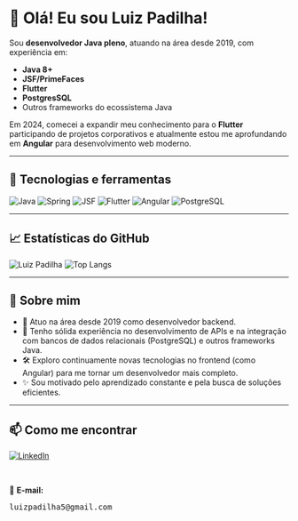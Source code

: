 # 👋 Olá! Eu sou Luiz Padilha!

Sou **desenvolvedor Java pleno**, atuando na área desde 2019, com experiência em:
- **Java 8+**
- **JSF/PrimeFaces**
- **Flutter**
- **PostgresSQL**
- Outros frameworks do ecossistema Java

Em 2024, comecei a expandir meu conhecimento para o **Flutter** participando de projetos corporativos e atualmente estou me aprofundando em **Angular** para desenvolvimento web moderno.

---

## 🚀 Tecnologias e ferramentas

![Java](https://img.shields.io/badge/Java-ED8B00?style=for-the-badge&logo=java&logoColor=white)
![Spring](https://img.shields.io/badge/Spring-6DB33F?style=for-the-badge&logo=spring&logoColor=white)
![JSF](https://img.shields.io/badge/JSF-3776AB?style=for-the-badge&logo=java&logoColor=white)
![Flutter](https://img.shields.io/badge/Flutter-02569B?style=for-the-badge&logo=flutter&logoColor=white)
![Angular](https://img.shields.io/badge/Angular-DD0031?style=for-the-badge&logo=angular&logoColor=white)
![PostgreSQL](https://img.shields.io/badge/PostgreSQL-336791?style=for-the-badge&logo=postgresql&logoColor=white)

---

## 📈 Estatísticas do GitHub

![Luiz Padilha](https://github-readme-stats.vercel.app/api?username=luizpadilha&show_icons=true&theme=radical)
![Top Langs](https://github-readme-stats.vercel.app/api/top-langs/?username=luizpadilha&layout=compact&theme=radical)

---

## 💬 Sobre mim

- 📅 Atuo na área desde 2019 como desenvolvedor backend.
- 🚀 Tenho sólida experiência no desenvolvimento de APIs e na integração com bancos de dados relacionais (PostgreSQL) e outros frameworks Java.
- 🛠️ Exploro continuamente novas tecnologias no frontend (como Angular) para me tornar um desenvolvedor mais completo.
- ✨ Sou motivado pelo aprendizado constante e pela busca de soluções eficientes.

---

## 📫 Como me encontrar

<a href="https://www.linkedin.com/in/luizhenriquepadilha77/" target="_blank">
  <img src="https://img.shields.io/badge/LinkedIn-blue?style=for-the-badge&logo=linkedin&logoColor=white" alt="LinkedIn">
</a>

<p>
  <br/>
</p>

📧 **E-mail:**  
<pre>
luizpadilha5@gmail.com
</pre>


